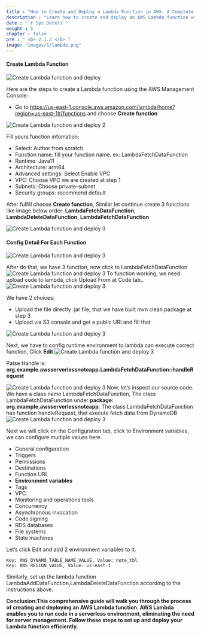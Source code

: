 ```yaml
---
title : "How to Create and Deploy a Lambda Function in AWS: A Complete Guide"
description : "Learn how to create and deploy an AWS Lambda function with this complete guide. Follow step-by-step instructions to efficiently deploy serverless applications."
date : "`r Sys.Date()`"
weight : 5
chapter : false
pre : " <b> 2.1.2 </b> "
image: "images/1/lambda.png"
---
```



#### Create Lambda Function 

![Create Lambda function and deploy](/images/2/CreateLambda1.jpeg?featherlight=false&width=80pc)

Here are the steps to create a Lambda function using the AWS Management Console:

+ Go to https://us-east-1.console.aws.amazon.com/lambda/home?region=us-east-1#/functions and choose **Create function**

![Create Lambda function and deploy 2](/images/2/CreateLambda2.jpeg?featherlight=false&width=80pc)

Fill yours function infomation: 

+ Select: Author from scratch
+ Function name: fill your function name. ex: LambdaFetchDataFunction
+ Runtime: Java11
+ Architecture: arm64
+ Advanced settings: Select Enable VPC
+ VPC: Choose VPC we are created at step 1
+ Subnets: Choose private-subnet
+ Security groups: recommend default

After fulfill choose **Create function**, Similar let continue create 3 functions like image below order: **LambdaFetchDataFunction**, **LambdaDeleteDataFunction**, **LambdaFetchDataFunction**

![Create Lambda function and deploy 3](/images/2/CreateLambda3.jpeg?featherlight=false&width=80pc)

#### Config Detail For Each Function

![Create Lambda function and deploy 3](/images/2/LamDaDetail1.png?featherlight=false&width=80pc)

After do that, we have 3 function, now click to LambdaFetchDataFunction
![Create Lambda function and deploy 3](/images/2/LamDaDetail2.png?featherlight=false&width=80pc)
To function working, we need upload code to lambda, click Upload From at Code tab..
![Create Lambda function and deploy 3](/images/2/CreateLambda4.jpeg?featherlight=false&width=80pc)

We have 2 choices:

+ Upload the file directly .jar file, that we have built mvn clean package at step 3
+ Upload via S3 console and get a public URI and fill that

![Create Lambda function and deploy 3](/images/2/CreateLambda5.jpeg?featherlight=false&width=80pc)

Next, we have to config runtime environment to lambda can execute correct function, Click **Edit** 
![Create Lambda function and deploy 3](/images/2/CreateLambda6.jpeg?featherlight=false&width=80pc)

Patse Handle is: **org.example.awsserverlessnoteapp.LambdaFetchDataFunction::handleRequest**

![Create Lambda function and deploy 3](/images/2/CreateLambda7.jpeg?featherlight=false&width=80pc)
Now, let’s inspect our source code. We have a class name LambdaFetchDataFunction, The class LambdaFetchDataFunction under **package: org.example.awsserverlessnoteapp**. The class LambdaFetchDataFunction has function handleRequest, that execute fetch data from DynamoDB
![Create Lambda function and deploy 3](/images/2/CreateLambda8.jpeg?featherlight=false&width=80pc)

Next we will click on the Configuration tab, click to Environment variables, we can configure multiple values here.

+ General configuration
+ Triggers
+ Permissions
+ Destinations
+ Function URL
+ **Environment variables**
+ Tags
+ VPC
+ Monitoring and operations tools
+ Concurrency
+ Asynchronous invocation
+ Code signing
+ RDS databases
+ File systems
+ State machines

Let’s click Edit and add 2 environment variables to it.

    Key: AWS_DYNAMO_TABLE_NAME_VALUE, Value: note_tbl
    Key: AWS_REGION_VALUE, Value: us-east-1

Similarly, set up the lambda function LambdaAddDataFunction,LambdaDeleteDataFunction according to the instructions above.

**Conclusion:This comprehensive guide will walk you through the process of creating and deploying an AWS Lambda function. AWS Lambda enables you to run code in a serverless environment, eliminating the need for server management. Follow these steps to set up and deploy your Lambda function efficiently.**